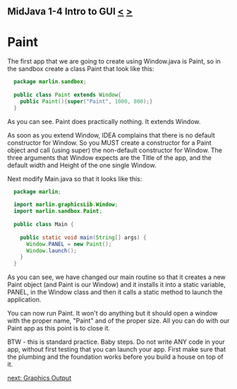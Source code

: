 ## MidJava 1-4 Intro to GUI [&LT;](MJ0103.md) [&GT;](MJ0105.md)
# Paint
The first app that we are going to create using Window.java is Paint, so in the sandbox create a class Paint that look like this:

```java
  package marlin.sandbox;
  
  public class Paint extends Window{
    public Paint(){super("Paint", 1000, 800);}
  }
```

As you can see. Paint does practically nothing. It extends Window.

As soon as you extend Window, IDEA complains that there is no default constructor for Window. So you MUST create a constructor for a Paint object and call (using super) the non-default constructor for Window. The three arguments that Window expects are the Title of the app, and the default width and Height of the one single Window.

Next modify Main.java so that it looks like this:

```java
  package marlin;
  
  import marlin.graphicsLib.Window;
  import marlin.sandbox.Paint;
  
  public class Main {
  
    public static void main(String[] args) {
      Window.PANEL = new Paint();
      Window.launch();
    }
  }
```

As you can see, we have changed our main routine so that it creates a new Paint object (and Paint is our Window) and it installs it into a static variable, PANEL, in the Window class and then it calls a static method to launch the application.

You can now run Paint. It won't do anything but it should open a window with the proper name, "Paint" and of the proper size. All you can do with our Paint app as this point is to close it.

BTW - this is standard practice. Baby steps. Do not write ANY code in your app, without first testing that you can launch your app. First make sure that the plumbing and the foundation works before you build a house on top of it.

[next: Graphics Output](MJ0105.md)